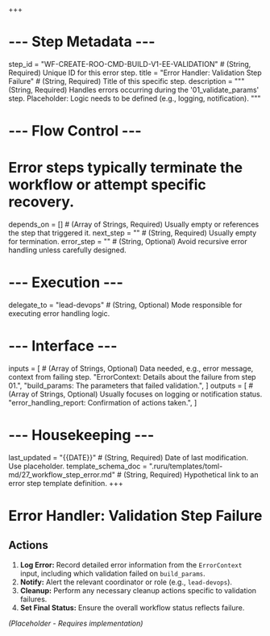 +++
# --- Step Metadata ---
step_id = "WF-CREATE-ROO-CMD-BUILD-V1-EE-VALIDATION" # (String, Required) Unique ID for this error step.
title = "Error Handler: Validation Step Failure" # (String, Required) Title of this specific step.
description = """
(String, Required) Handles errors occurring during the '01_validate_params' step.
Placeholder: Logic needs to be defined (e.g., logging, notification).
"""

# --- Flow Control ---
# Error steps typically terminate the workflow or attempt specific recovery.
depends_on = [] # (Array of Strings, Required) Usually empty or references the step that triggered it.
next_step = "" # (String, Required) Usually empty for termination.
error_step = "" # (String, Optional) Avoid recursive error handling unless carefully designed.

# --- Execution ---
delegate_to = "lead-devops" # (String, Optional) Mode responsible for executing error handling logic.

# --- Interface ---
inputs = [ # (Array of Strings, Optional) Data needed, e.g., error message, context from failing step.
    "ErrorContext: Details about the failure from step 01.",
    "build_params: The parameters that failed validation.",
]
outputs = [ # (Array of Strings, Optional) Usually focuses on logging or notification status.
    "error_handling_report: Confirmation of actions taken.",
]

# --- Housekeeping ---
last_updated = "{{DATE}}" # (String, Required) Date of last modification. Use placeholder.
template_schema_doc = ".ruru/templates/toml-md/27_workflow_step_error.md" # (String, Required) Hypothetical link to an error step template definition.
+++

# Error Handler: Validation Step Failure

## Actions

1.  **Log Error:** Record detailed error information from the `ErrorContext` input, including which validation failed on `build_params`.
2.  **Notify:** Alert the relevant coordinator or role (e.g., `lead-devops`).
3.  **Cleanup:** Perform any necessary cleanup actions specific to validation failures.
4.  **Set Final Status:** Ensure the overall workflow status reflects failure.

*(Placeholder - Requires implementation)*
